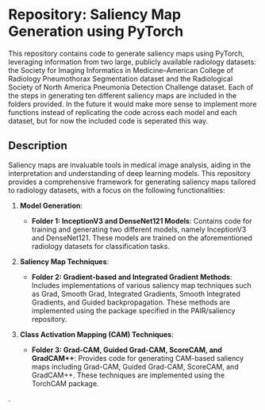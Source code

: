# Repository: Saliency Map Generation using PyTorch

This repository contains code to generate saliency maps using PyTorch, leveraging information from two large, publicly available radiology datasets: the Society for Imaging Informatics in Medicine–American College of Radiology Pneumothorax Segmentation dataset and the Radiological Society of North America Pneumonia Detection Challenge dataset. Each of the steps in generating ten different saliency maps are included in the folders provided. In the future it would make more sense to implement more functions instead of replicating the code across each model and each dataset, but for now the included code is seperated this way.

## Description

Saliency maps are invaluable tools in medical image analysis, aiding in the interpretation and understanding of deep learning models. This repository provides a comprehensive framework for generating saliency maps tailored to radiology datasets, with a focus on the following functionalities:

1. **Model Generation**:
   - **Folder 1: InceptionV3 and DenseNet121 Models**: Contains code for training and generating two different models, namely InceptionV3 and DenseNet121. These models are trained on the aforementioned radiology datasets for classification tasks.

2. **Saliency Map Techniques**:
   - **Folder 2: Gradient-based and Integrated Gradient Methods**: Includes implementations of various saliency map techniques such as Grad, Smooth Grad, Integrated Gradients, Smooth Integrated Gradients, and Guided backpropagation. These methods are implemented using the package specified in the PAIR/saliency repository.

3. **Class Activation Mapping (CAM) Techniques**:
   - **Folder 3: Grad-CAM, Guided Grad-CAM, ScoreCAM, and GradCAM++**: Provides code for generating CAM-based saliency maps including Grad-CAM, Guided Grad-CAM, ScoreCAM, and GradCAM++. These techniques are implemented using the TorchCAM package.

.
